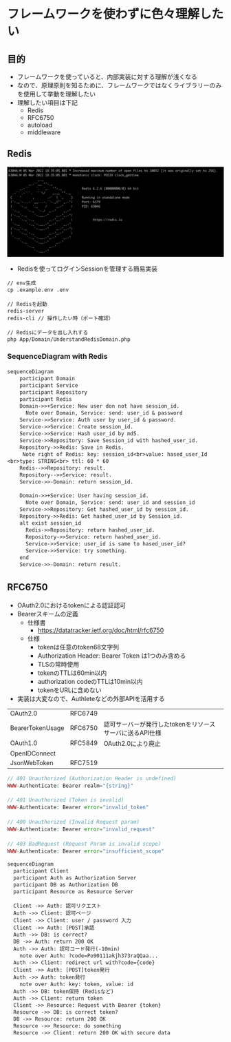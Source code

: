 # フレームワークを使わずに色々理解したい

## 目的

- フレームワークを使っていると、内部実装に対する理解が浅くなる
- なので、原理原則を知るために、フレームワークではなくライブラリーのみを使用して挙動を理解したい
- 理解したい項目は下記
  - Redis
  - RFC6750
  - autoload
  - middleware

## Redis

<img src="static/img/redis_img.png">

 - Redisを使ってログインSessionを管理する簡易実装

```
// env生成
cp .example.env .env

// Redisを起動
redis-server
redis-cli // 操作したい時（ポート確認）

// Redisにデータを出し入れする
php App/Domain/UnderstandRedisDomain.php
```

### SequenceDiagram with Redis

```mermaid
sequenceDiagram
    participant Domain
    participant Service
    participant Repository
    participant Redis
    Domain->>+Service: New user don not have session_id. 
      Note over Domain, Service: send: user_id & password
    Service->>Service: Auth user by user_id & password.
    Service->>Service: Create session_id.
    Service->>Service: Hash user_id by md5.
    Service->>Repository: Save Session_id with hashed_user_id.
    Repository->>Redis: Save in Redis.
     Note right of Redis: key: session_id<br>value: hased_user_Id <br>type: STRING<br> ttl: 60 * 60
    Redis-->>Repository: result.
    Repository-->>Service: result.
    Service->>-Domain: return session_id.

    Domain->>+Service: User having session_id.
      Note over Domain, Service: send: user_id and session_id
    Service->>Repository: Get hashed_user_id by session_id.
    Repository->>Redis: Get hashed_user_id by Session_id.
    alt exist session_id
      Redis->>Repository: return hashed_user_id.
      Repository->>Service: return hashed_user_id.
      Service->>Service: user_id is same to hased_user_id?
      Service->>Service: try something.
    end
    Service->>-Domain: return result.
```

## RFC6750　
 - OAuth2.0におけるtokenによる認証認可
 - Bearerスキームの定義
    - 仕様書
       - https://datatracker.ietf.org/doc/html/rfc6750
    - 仕様
       - tokenは任意のtoken68文字列
       - Authorization Header: Bearer Token は1つのみ含める
       - TLSの常時使用
       - tokenのTTLは60min以内
       - authorization codeのTTLは10min以内
       - tokenをURLに含めない
 - 実装は大変なので、Authleteなどの外部APIを活用する

| | | |
| -- | -- | -- |
| OAuth2.0 | RFC6749 |  |
| BearerTokenUsage | RFC6750 |認可サーバーが発行したtokenをリソースサーバに送るAPI仕様|
| OAuth1.0 | RFC5849 | OAuth2.0により廃止 |
| OpenIDConnect |  |  |
| JsonWebToken | RFC7519 |  |


```php
// 401 Unauthorized (Authorization Header is undefined)
WWW-Authenticate: Bearer realm="{string}"

// 401 Unauthorized (Token is invalid)
WWW-Authenticate: Bearer error="invalid_token"

// 400 Unauthorized (Invalid Request param)
WWW-Authenticate: Bearer error="invalid_request"

// 403 BadRequest (Request Param is invalid scope)
WWW-Authenticate: Bearer error="insufficient_scope"

```



```mermaid
sequenceDiagram
  participant Client
  participant Auth as Authorization Server
  participant DB as Authorization DB
  participant Resource as Resource Server

  Client ->> Auth: 認可リクエスト
  Auth ->> Client: 認可ページ
  Client ->> Client: user / password 入力
  Client ->> Auth: [POST]承認
  Auth ->> DB: is correct?
  DB ->> Auth: return 200 OK
  Auth ->> Auth: 認可コード発行(-10min)
    note over Auth: ?code=Po90111akjh373raQQaa...
  Auth ->> Client: redirect url with?code={code}
  Client ->> Auth: [POST]token発行
  Auth ->> Auth: token発行
    note over Auth: key: token, value: id
  Auth ->> DB: token保持 (Redisなど)
  Auth ->> Client: return token
  Client ->> Resource: Request with Bearer {token}
  Resource ->> DB: is correct token?
  DB ->> Resource: return 200 OK
  Resource ->> Resource: do something
  Resource ->> Client: return 200 OK with secure data
```